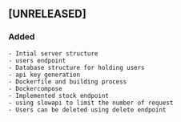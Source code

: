 ## [UNRELEASED]

### Added
    - Intial server structure
    - users endpoint
    - Database structure for holding users
    - api key generation
    - Dockerfile and building process
    - Dockercompose
    - Implemented stock endpoint
    - using slowapi to limit the number of request
    - Users can be deleted using delete endpoint